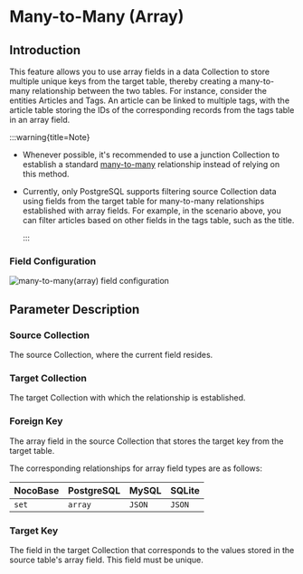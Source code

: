 # Many-to-Many (Array)

<PluginInfo name="field-m2m-array"></PluginInfo>

## Introduction

This feature allows you to use array fields in a data Collection to store multiple unique keys from the target table, thereby creating a many-to-many relationship between the two tables. For instance, consider the entities Articles and Tags. An article can be linked to multiple tags, with the article table storing the IDs of the corresponding records from the tags table in an array field.

:::warning{title=Note}

- Whenever possible, it's recommended to use a junction Collection to establish a standard [many-to-many](../data-modeling/collection-fields/associations/m2m/index.md) relationship instead of relying on this method.
- Currently, only PostgreSQL supports filtering source Collection data using fields from the target table for many-to-many relationships established with array fields. For example, in the scenario above, you can filter articles based on other fields in the tags table, such as the title.

  :::

### Field Configuration

![many-to-many(array) field configuration](https://static-docs.nocobase.com/202407051108180.png)

## Parameter Description

### Source Collection

The source Collection, where the current field resides.

### Target Collection

The target Collection with which the relationship is established.

### Foreign Key

The array field in the source Collection that stores the target key from the target table.

The corresponding relationships for array field types are as follows:

| NocoBase | PostgreSQL | MySQL  | SQLite |
| -------- | ---------- | ------ | ------ |
| `set`    | `array`    | `JSON` | `JSON` |

### Target Key

The field in the target Collection that corresponds to the values stored in the source table's array field. This field must be unique.
